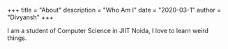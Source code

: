 +++
title = "About"
description = "Who Am I"
date = "2020-03-1"
author = "Divyansh"
+++

I am a student of Computer Science in JIIT Noida, I love to learn weird things.
